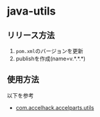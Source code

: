 # java-utils

## リリース方法

1. `pom.xml`のバージョンを更新
2. publishを作成(name=v.\*.\*.\*)

## 使用方法

以下を参考

* [com.accelhack.accelparts.utils](https://github.com/Accel-Hack/Accel-Parts/packages/1742699)
